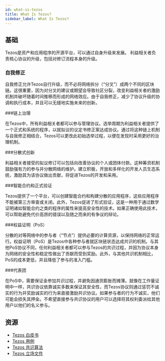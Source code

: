 ```yaml
---
id: what-is-tezos
title: What Is Tezos?
sidebar_label: What Is Tezos?
---
```


## 基础

Tezos是资产和应用程序的开源平台，可以通过自身升级来发展。 利益相关者负责核心协议的升级，包括对修订流程本身的升级。

### 自我修正

自我修正允许Tezos自行升级，而不必将网络拆分（“分叉”）成两个不同的区块链。这很重要，因为对分叉的建议或期望会导致社区分裂，改变利益相关者的激励机制并破坏随着时间推移而形成的网络效应。由于自我修正，减少了协议升级的协调和执行成本，并且可以无缝地实施未来的创新。

###链上治理

在Tezos中，所有利益相关者都可以参与管理协议。选举周期为利益相关者提供了一个正式和系统的程序，以就拟议的议定书修正案达成协议。通过将这种链上机制与自我修正相结合，Tezos可以更改此初始选举过程，以便在发现时采用更好的治理机制。

###分散式创新

利益相关者接受的拟议修订可以包括向改善协议的个人或团体付款。这种筹资机制鼓励强有力的参与并分散网络的维护。建立积极，开放和多样化的开发人员生态系统，激励其为该协议做出贡献，将促进Tezos的开发和采用。

###智能合约和正式验证

Tezos提供了一个平台，可以创建智能合约和构建分散的应用程序，这些应用程序不能被第三方审查或关闭。此外，Tezos促进了形式验证，这是一种用于通过数学证明诸如智能合约之类的程序的属性来提高安全性的技术。如果正确使用此技术，可以帮助避免代价高昂的错误以及随之而来的有争议的辩论。

###权益证明（PoS）

分散的对等网络中的参与者（“节点”）提供必要的计算资源，以保持网络的正常运行。权益证明（PoS）是Tezos中各种参与者就区块链状态达成共识的机制。与其他PoS协议不同，任何利益相关者都可以参与Tezos的共识过程，并因为协议本身为网络的安全性和稳定性做出了贡献而受到奖励。此外，与其他共识机制相比，PoS的成本更低，并且降低了参与的准入门槛。

###代表团

在PoS中，需要保证金参加共识过程，并避免因通货膨胀而摊薄。就像在工作量证明中一样，共识协议依靠诚实多数来保证其安全性，而Tezos协议则通过惩罚不诚实的行为并奖励诚实的行为来直接激励共识协议。如果参与者的行为不诚实，他们可能会损失其押金。不希望直接参与共识协议的用户可以选择将其权利委派给其他用户以他们的名义参与。


## 资源

 - [Tezos 白皮书](../../static/whitepaper.pdf)
 - [Tezos 用例](https://wiki.tezosagora.org/learn/uses-of-tezos)
 - [Tezos 共识算法](https://wiki.tezosagora.org/learn/baking/proofofstake/consensus)
 - [Tezos 立场文件](../../static/position-paper.pdf)
